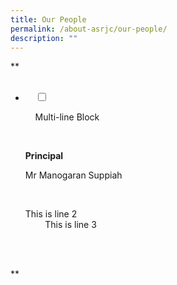 ```yaml
---
title: Our People
permalink: /about-asrjc/our-people/
description: ""
---
```

**
<ul class="jekyllcodex\_accordion">
  <li>
    <input type="checkbox" id="accordion1">
		
    <label for="accordion1">Multi-line Block</label>
    <div>
      <p>**Principal**
				
Mr Manogaran Suppiah</p>
		
      <p>This is line 2<br>
        This is line 3</p>
    </div>
  </li>
</ul>
**